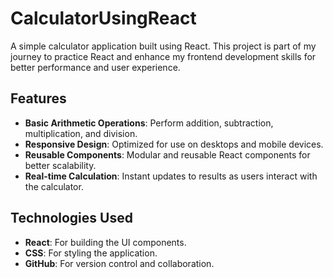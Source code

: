 # CalculatorUsingReact

A simple calculator application built using React. This project is part of my journey to practice React and enhance my frontend development skills for better performance and user experience.

## Features

- **Basic Arithmetic Operations**: Perform addition, subtraction, multiplication, and division.
- **Responsive Design**: Optimized for use on desktops and mobile devices.
- **Reusable Components**: Modular and reusable React components for better scalability.
- **Real-time Calculation**: Instant updates to results as users interact with the calculator.

## Technologies Used

- **React**: For building the UI components.
- **CSS**: For styling the application.
- **GitHub**: For version control and collaboration.
